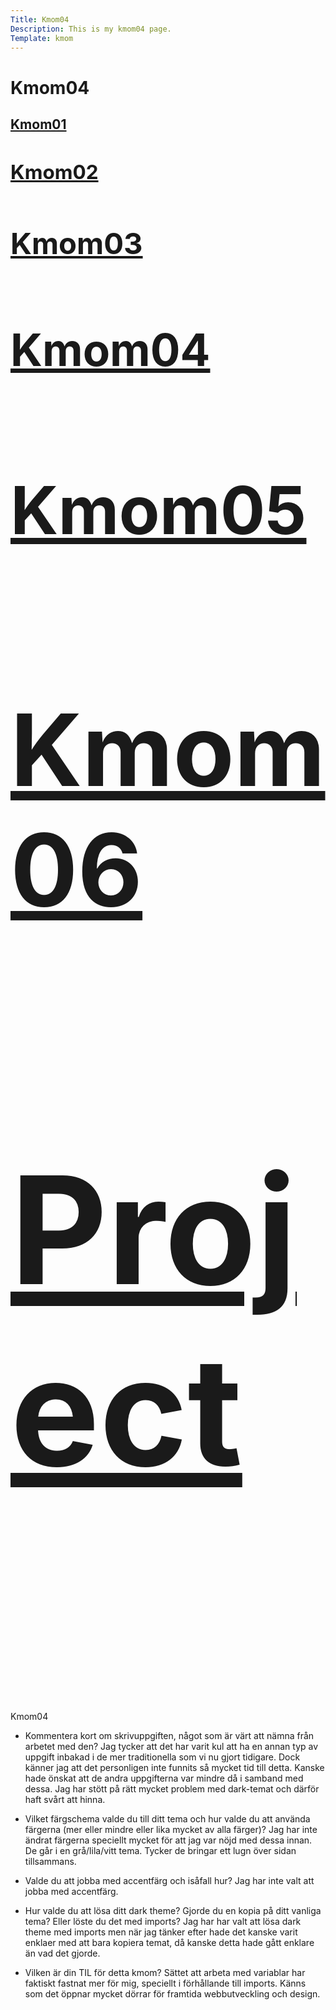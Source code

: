 ```yaml
---
Title: Kmom04
Description: This is my kmom04 page.
Template: kmom
---
```


Kmom04
==========================
<div class="kmom-grid">
    <div class="reportnav-box">
        <a href="kmom01"><h2>Kmom01<h2></a>
        <a href="kmom02"><h2>Kmom02<h2></a>
        <a href="kmom03"><h2>Kmom03<h2></a>
        <a href="kmom04"><h2>Kmom04<h2></a>
        <a href="kmom05"><h2>Kmom05<h2></a>
        <a href="kmom06"><h2>Kmom06<h2></a>
        <a href="kmom10"><h2>Project<h2></a>
    </div>
    <div class="report-box">
<p>Kmom04<p>

* Kommentera kort om skrivuppgiften, något som är värt att nämna från arbetet med den?
Jag tycker att det har varit kul att ha en annan typ av uppgift inbakad i de mer traditionella som vi nu gjort tidigare. Dock känner jag att det personligen inte funnits så mycket tid till detta. Kanske hade önskat att de andra uppgifterna var mindre då i samband med dessa. Jag har stött på rätt mycket problem med dark-temat och därför haft svårt att hinna. 

* Vilket färgschema valde du till ditt tema och hur valde du att använda färgerna (mer eller mindre eller lika mycket av alla färger)? 
Jag har inte ändrat färgerna speciellt mycket för att jag var nöjd med dessa innan. De går i en grå/lila/vitt tema. Tycker de bringar ett lugn över sidan tillsammans. 

* Valde du att jobba med accentfärg och isåfall hur? Jag har inte valt att jobba med accentfärg. 

* Hur valde du att lösa ditt dark theme? Gjorde du en kopia på ditt vanliga tema? Eller löste du det med imports? Jag har har valt att lösa dark theme med imports men när jag tänker efter hade det kanske varit enklaer med att bara kopiera temat, då kanske detta hade gått enklare än vad det gjorde. 

* Vilken är din TIL för detta kmom? Sättet att arbeta med variablar har faktiskt fastnat mer för mig, speciellt i förhållande till imports. Känns som det öppnar mycket dörrar för framtida webbutveckling och design. 

</div>
</div>